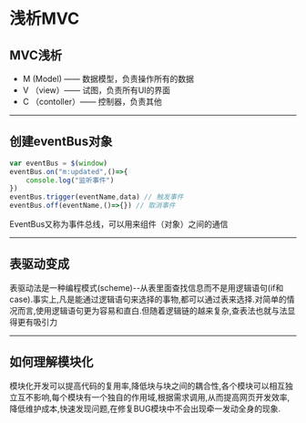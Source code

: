 # 浅析MVC

## MVC浅析

-  M (Model) —— 数据模型，负责操作所有的数据
- V （view）—— 试图，负责所有UI的界面
- C （contoller）—— 控制器，负责其他

---

## 创建eventBus对象

```javascript
var eventBus = $(window)
eventBus.on("m:updated",()=>{
    console.log("监听事件")
})
eventBus.trigger(eventName,data) // 触发事件 
eventBus.off(eventName,()=>{}) // 取消事件

```

EventBus又称为事件总线，可以用来组件（对象）之间的通信

---

## 表驱动变成

表驱动法是一种编程模式(scheme)--从表里面查找信息而不是用逻辑语句(if和case).事实上,凡是能通过逻辑语句来选择的事物,都可以通过表来选择.对简单的情况而言,使用逻辑语句更为容易和直白.但随着逻辑链的越来复杂,查表法也就与法显得更有吸引力

---

## 如何理解模块化

模块化开发可以提高代码的复用率,降低块与块之间的耦合性,各个模块可以相互独立互不影响,每个模块有一个独自的作用域,根据需求调用,从而提高网页开发效率,降低维护成本,快速发现问题,在修复BUG模块中不会出现牵一发动全身的现象.